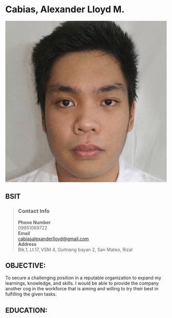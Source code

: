 # Cabias, Alexander Lloyd M.
![Image](/docs/assets/images/face.jpg)
## BSIT  
>### Contact Info
>**Phone Number**  
>09951069722  
>**Email**  
><cabiasalexanderlloyd@gmail.com>  
>**Address**  
>Blk.1, Lt.17, VSM 4, Guitnang bayan 2, San Mateo, Rizal   

## OBJECTIVE:
To secure a challenging position in a reputable organization to expand my learnings, knowledge, and skills. I would be able to provide the company another cog in the workforce that is aiming and willing to try their best in fulfilling the given tasks.    

## EDUCATION:
